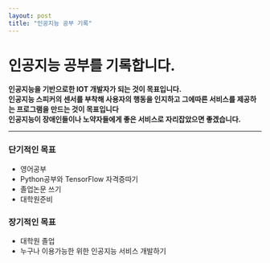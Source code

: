 ```yaml
---
layout: post
title: "인공지능 공부 기록"
---
```


# 인공지능 공부를 기록합니다.
__인공지능을 기반으로한 IOT 개발자가 되는 것이 목표입니다.__<br>
__인공지능 스피커의 센서를 부착해 사용자의 행동을 인지하고 그에따른 서비스를 제공하는 프로그램을 만드는 것이 목표입니다__<br>
__인공지능이 장애인들이나 노약자들에게 좋은 서비스로 자리잡았으면 좋겠습니다.__<br>

***
### 단기적인 목표
  - 영어공부
  - Python공부와 TensorFlow 자격증따기
  - 졸업논문 쓰기
  - 대학원준비
### 장기적인 목표
  - 대학원 졸업
  - 누구나 이용가능한 위한 인공지능 서비스 개발하기
